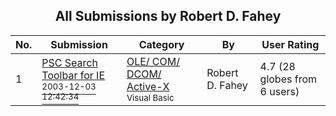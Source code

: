 ﻿<div align="center">

## All Submissions by Robert D\. Fahey

</div>

No.  | Submission | Category | By   | User Rating
---- | ---------- | -------- | ---- | -----------
1 | [PSC Search Toolbar for IE<br /><sup>2003-12-03 12:42:34</sup>](https://github.com/Planet-Source-Code/robert-d-fahey-psc-search-toolbar-for-ie__1-50293) | [OLE/ COM/ DCOM/ Active\-X<br /><sup>Visual Basic</sup>](../ByCategory/ole-com-dcom-active-x__1-29.md) | Robert D\. Fahey | 4.7 (28 globes from 6 users)
